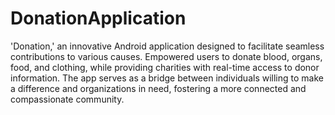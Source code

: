 # DonationApplication
'Donation,' an innovative Android application designed to facilitate seamless contributions to various causes. Empowered users to donate blood, organs, food, and clothing, while providing charities with real-time access to donor information. The app serves as a bridge between individuals willing to make a difference and organizations in need, fostering a more connected and compassionate community.
